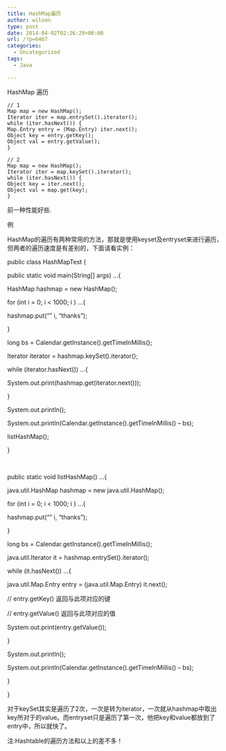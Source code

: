 ```yaml
---
title: HashMap遍历
author: wiloon
type: post
date: 2014-04-02T02:26:29+00:00
url: /?p=6467
categories:
  - Uncategorized
tags:
  - Java

---
```

HashMap 遍历

<pre><code class="language-java line-numbers">// 1
Map map = new HashMap();
Iterator iter = map.entrySet().iterator();
while (iter.hasNext()) {
Map.Entry entry = (Map.Entry) iter.next();
Object key = entry.getKey();
Object val = entry.getValue();
}
</code></pre>

<pre><code class="language-java line-numbers">// 2
Map map = new HashMap();
Iterator iter = map.keySet().iterator();
while (iter.hasNext()) {
Object key = iter.next();
Object val = map.get(key);
}
</code></pre>

前一种性能好些.
  
例
  
HashMap的遍历有两种常用的方法，那就是使用keyset及entryset来进行遍历，但两者的遍历速度是有差别的，下面请看实例：

public class HashMapTest {

public static void main(String[] args) &#8230;{

HashMap hashmap = new HashMap();

for (int i = 0; i < 1000; i ) &#8230;{
  
hashmap.put(&#8220;&#8221; i, &#8220;thanks&#8221;);
  
}

long bs = Calendar.getInstance().getTimeInMillis();
  
Iterator iterator = hashmap.keySet().iterator();
  
while (iterator.hasNext()) &#8230;{
  
System.out.print(hashmap.get(iterator.next()));
  
}

System.out.println();

System.out.println(Calendar.getInstance().getTimeInMillis() &#8211; bs);

listHashMap();

}

 

public static void listHashMap() &#8230;{

java.util.HashMap hashmap = new java.util.HashMap();

for (int i = 0; i < 1000; i ) &#8230;{

hashmap.put(&#8220;&#8221; i, &#8220;thanks&#8221;);

}

long bs = Calendar.getInstance().getTimeInMillis();

java.util.Iterator it = hashmap.entrySet().iterator();

while (it.hasNext()) &#8230;{

java.util.Map.Entry entry = (java.util.Map.Entry) it.next();

// entry.getKey() 返回与此项对应的键

// entry.getValue() 返回与此项对应的值

System.out.print(entry.getValue());

}

System.out.println();

System.out.println(Calendar.getInstance().getTimeInMillis() &#8211; bs);

}

}

对于keySet其实是遍历了2次，一次是转为iterator，一次就从hashmap中取出key所对于的value。而entryset只是遍历了第一次，他把key和value都放到了entry中，所以就快了。

注:Hashtable的遍历方法和以上的差不多！